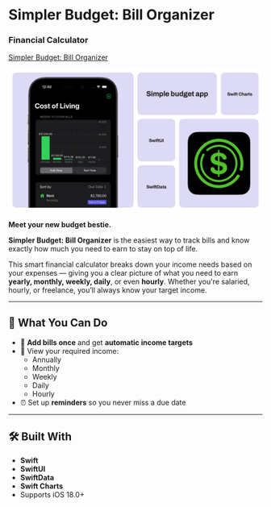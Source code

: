 # Simpler Budget: Bill Organizer  
### Financial Calculator

[Simpler Budget: Bill Organizer](https://apps.apple.com/us/app/)

![Simpler Budget Screenshot](Assets/simpler-budget-screenshot.png)

**Meet your new budget bestie.**

**Simpler Budget: Bill Organizer** is the easiest way to track bills and know exactly how much you need to earn to stay on top of life.

This smart financial calculator breaks down your income needs based on your expenses — giving you a clear picture of what you need to earn **yearly, monthly, weekly, daily**, or even **hourly**. Whether you're salaried, hourly, or freelance, you’ll always know your target income.

---

## 🔧 What You Can Do

- 💸 **Add bills once** and get **automatic income targets**
- 📆 View your required income:
  - Annually
  - Monthly
  - Weekly
  - Daily
  - Hourly
- ⏰ Set up **reminders** so you never miss a due date

---

## 🛠️ Built With

- **Swift**
- **SwiftUI**
- **SwiftData**
- **Swift Charts**
- Supports iOS 18.0+
